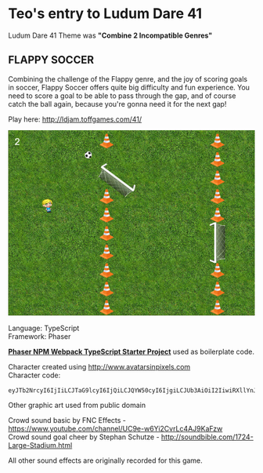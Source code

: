 # Teo's entry to Ludum Dare 41

Ludum Dare 41 Theme was **"Combine 2 Incompatible Genres"**

## FLAPPY SOCCER

Combining the challenge of the Flappy genre, and the joy of scoring goals in soccer, Flappy Soccer offers quite big difficulty and fun experience. You need to score a goal to be able to pass through the gap, and of course catch the ball again, because you're gonna need it for the next gap!

Play here: http://ldjam.toffgames.com/41/

![screen](screen_2.jpg)

Language: TypeScript  
Framework: Phaser

**[Phaser NPM Webpack TypeScript Starter Project](https://github.com/rroylance/phaser-npm-webpack-typescript-starter-project)** used as boilerplate code.

Character created using http://www.avatarsinpixels.com  
Character code:  

```
eyJTb2NrcyI6IjIiLCJTaG9lcyI6IjQiLCJQYW50cyI6IjgiLCJUb3AiOiI2IiwiRXllYnJvd3MiOiIxIiwiRXllcyI6IjEiLCJNb3V0aCI6IjIxIiwiSGFpclRvcCI6IjUiLCJza2luVG9uZSI6ImY4Y2NhZSIsImhhaXJUb25lIjoiZWNkZDM3IiwiaGFpclRvbmUyIjoiMzMzMzMzIn0=
```

Other graphic art used from public domain

Crowd sound basic by FNC Effects - https://www.youtube.com/channel/UC9e-w6Yi2CvrLc4AJ9KaFzw  
Crowd sound goal cheer by Stephan Schutze - http://soundbible.com/1724-Large-Stadium.html


All other sound effects are originally recorded for this game.